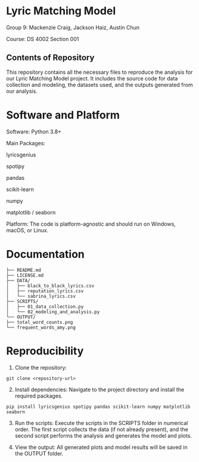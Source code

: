 # Lyric Matching Model
Group 9: Mackenzie Craig, Jackson Haiz, Austin Chun

Course: DS 4002 Section 001
## Contents of Repository
This repository contains all the necessary files to reproduce the analysis for our Lyric Matching Model project. It includes the source code for data collection and modeling, the datasets used, and the outputs generated from our analysis.

# Software and Platform
Software: Python 3.8+

Main Packages:

lyricsgenius

spotipy

pandas

scikit-learn

numpy

matplotlib / seaborn

Platform: The code is platform-agnostic and should run on Windows, macOS, or Linux.

# Documentation
```
├── README.md
├── LICENSE.md
├── DATA/
│   ├── black_to_black_lyrics.csv
│   ├── reputation_lyrics.csv
│   └── sabrina_lyrics.csv
├── SCRIPTS/
│   ├── 01_data_collection.py
│   └── 02_modeling_and_analysis.py
└── OUTPUT/
├── total_word_counts.png
└── frequent_words_amy.png
```


# Reproducibility
1. Clone the repository:
```
git clone <repository-url>
```
2. Install dependencies:
Navigate to the project directory and install the required packages.
```
pip install lyricsgenius spotipy pandas scikit-learn numpy matplotlib seaborn
```
3. Run the scripts:
Execute the scripts in the SCRIPTS folder in numerical order. The first script collects the data (if not already present), and the second script performs the analysis and generates the model and plots.

4. View the output:
All generated plots and model results will be saved in the OUTPUT folder.


